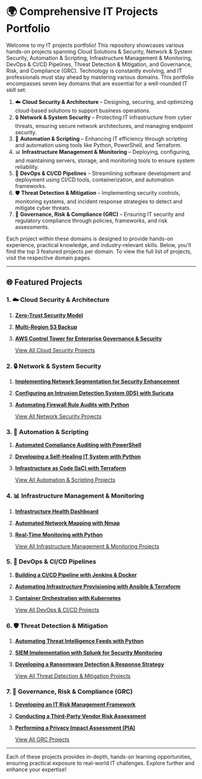 # 🌍 Comprehensive IT Projects Portfolio

Welcome to my IT projects portfolio! This repository showcases various hands-on projects spanning Cloud Solutions & Security, Network & System Security, Automation & Scripting, Infrastructure Management & Monitoring, DevOps & CI/CD Pipelines, Threat Detection & Mitigation, and Governance, Risk, and Compliance (GRC). Technology is constantly evolving, and IT professionals must stay ahead by mastering various domains. This portfolio encompasses seven key domains that are essential for a well-rounded IT skill set:

1. ☁️ **Cloud Security & Architecture** – Designing, securing, and optimizing cloud-based solutions to support business operations.
2. 🔒 **Network & System Security** – Protecting IT infrastructure from cyber threats, ensuring secure network architectures, and managing endpoint security.
3. 🤖 **Automation & Scripting** – Enhancing IT efficiency through scripting and automation using tools like Python, PowerShell, and Terraform.
4. 📊 **Infrastructure Management & Monitoring** – Deploying, configuring, and maintaining servers, storage, and monitoring tools to ensure system reliability.
5. 🚀 **DevOps & CI/CD Pipelines** – Streamlining software development and deployment using CI/CD tools, containerization, and automation frameworks.
6. 🛡️ **Threat Detection & Mitigation** – Implementing security controls, monitoring systems, and incident response strategies to detect and mitigate cyber threats.
7. 📜 **Governance, Risk & Compliance (GRC)** – Ensuring IT security and regulatory compliance through policies, frameworks, and risk assessments.

Each project within these domains is designed to provide hands-on experience, practical knowledge, and industry-relevant skills. Below, you'll find the top 3 featured projects per domain. To view the full list of projects, visit the respective domain pages.

---

## 🌐 Featured Projects

### 1. ☁️ **Cloud Security & Architecture**
1. **[Zero-Trust Security Model](IT_Projects/Cloud_Security/Zero_Trust_Security_Model.md)**
2. **[Multi-Region S3 Backup](IT_Projects/Cloud_Security/Multi-Region_S3_Backup.md)**
3. **[AWS Control Tower for Enterprise Governance & Security](IT_Projects/Cloud_Security/AWS_Control_Tower.md)**

    [View All Cloud Security Projects](IT_Projects/Cloud_Security/cloud-security.md)

### 2. 🔒 **Network & System Security**
1. **[Implementing Network Segmentation for Security Enhancement](IT_Projects/Network_Security/Network_Segmentation.md)**
2. **[Configuring an Intrusion Detection System (IDS) with Suricata](IT_Projects/Network_Security/Intrusion_Detection_Suricata.md)**
3. **[Automating Firewall Rule Audits with Python](IT_Projects/Network_Security/Firewall_Rule_Audit.md)**

    [View All Network Security Projects](IT_Projects/Network_Security/network-security.md)

### 3. 🤖 **Automation & Scripting**
1. **[Automated Compliance Auditing with PowerShell](IT_Projects/Automation/Compliance_Auditing_PowerShell.md)**
2. **[Developing a Self-Healing IT System with Python](IT_Projects/Automation/Self-Healing_IT_System.md)**
3. **[Infrastructure as Code (IaC) with Terraform](IT_Projects/Automation/Infrastructure_as_Code_Terraform.md)**

    [View All Automation & Scripting Projects](IT_Projects/Automation/automation-scripting.md)

### 4. 📊 **Infrastructure Management & Monitoring**
1. **[Infrastructure Health Dashboard](IT_Projects/Infrastructure/Infrastructure_Health_Dashboard.md)**
2. **[Automated Network Mapping with Nmap](IT_Projects/Infrastructure/Automated_Network_Mapping.md)**
3. **[Real-Time Monitoring with Python](IT_Projects/Infrastructure/Real-Time_Monitoring.md)**

    [View All Infrastructure Management & Monitoring Projects](IT_Projects/Infrastructure/infrastructure-monitoring.md)

### 5. 🚀 **DevOps & CI/CD Pipelines**
1. **[Building a CI/CD Pipeline with Jenkins & Docker](IT_Projects/DevOps/CI_CD_Pipeline_Jenkins_Docker.md)**
2. **[Automating Infrastructure Provisioning with Ansible & Terraform](IT_Projects/DevOps/Infrastructure_Provisioning_Ansible_Terraform.md)**
3. **[Container Orchestration with Kubernetes](IT_Projects/DevOps/Kubernetes_Container_Orchestration.md)**

    [View All DevOps & CI/CD Projects](IT_Projects/DevOps/devops-ci-cd.md)

### 6. 🛡️ **Threat Detection & Mitigation**
1. **[Automating Threat Intelligence Feeds with Python](IT_Projects/Threat_Detection/Threat_Intelligence_Automation.md)**
2. **[SIEM Implementation with Splunk for Security Monitoring](IT_Projects/Threat_Detection/SIEM_Implementation_Splunk.md)**
3. **[Developing a Ransomware Detection & Response Strategy](IT_Projects/Threat_Detection/Ransomware_Detection_Response.md)**

    [View All Threat Detection & Mitigation Projects](IT_Projects/Threat_Detection/threat-detection.md)

### 7. 📜 **Governance, Risk & Compliance (GRC)**
1. **[Developing an IT Risk Management Framework](IT_Projects/GRC/IT_Risk_Management_Framework.md)**
2. **[Conducting a Third-Party Vendor Risk Assessment](IT_Projects/GRC/Third-Party_Vendor_Risk_Assessment.md)**
3. **[Performing a Privacy Impact Assessment (PIA)](IT_Projects/GRC/Privacy_Impact_Assessment.md)**

    [View All GRC Projects](IT_Projects/GRC/grc.md)

---

Each of these projects provides in-depth, hands-on learning opportunities, ensuring practical exposure to real-world IT challenges. Explore further and enhance your expertise!

